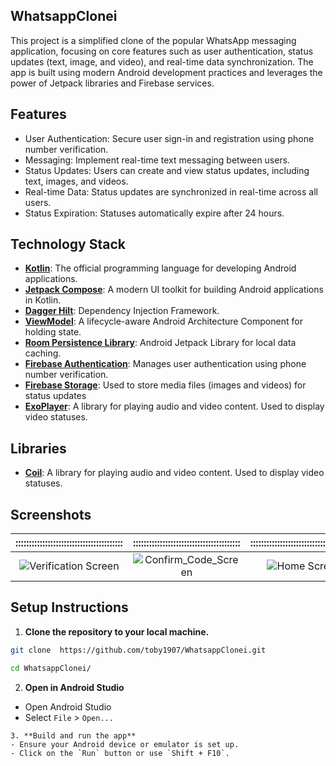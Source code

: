 ## WhatsappClonei
This project is a simplified clone of the popular WhatsApp messaging application, focusing on core features such as user authentication, status updates (text, image, and video), and real-time data synchronization. The app is built using modern Android development practices and leverages the power of Jetpack libraries and Firebase services.
## Features
- User Authentication: Secure user sign-in and registration using phone number verification.
- Messaging: Implement real-time text messaging between users.
- Status Updates: Users can create and view status updates, including text, images, and videos.
- Real-time Data: Status updates are synchronized in real-time across all users.
- Status Expiration: Statuses automatically expire after 24 hours.


## Technology Stack
- **[Kotlin](https://kotlinlang.org/)**: The official programming language for developing Android applications.
- **[Jetpack Compose](https://developer.android.com/develop/ui/compose)**: A modern UI toolkit for building Android applications in Kotlin.
- **[Dagger Hilt](https://dagger.dev/hilt/)**: Dependency Injection Framework.
- **[ViewModel](https://developer.android.com/topic/libraries/architecture/viewmodel)**: A lifecycle-aware Android Architecture Component for holding state.
- **[Room Persistence Library](https://developer.android.com/training/data-storage/room)**: Android Jetpack Library for local data caching.
- **[Firebase Authentication](https://firebase.google.com/docs/auth/)**:  Manages user authentication using phone number verification.
- **[Firebase Storage](https://firebase.google.com/docs/storage/)**: Used to store media files (images and videos) for status updates
- **[ExoPlayer](https://developer.android.com/media/media3/exoplayer)**: A library for playing audio and video content. Used to display video statuses.

## Libraries
- **[Coil](https://coil-kt.github.io/coil/)**: A library for playing audio and video content. Used to display video statuses.

## Screenshots
|       ::::::::::::::::::::::::::::::::::::::::       |       ::::::::::::::::::::::::::::::::::::::::       |   ::::::::::::::::::::::::::::::::::::::::   |    ::::::::::::::::::::::::::::::::::::::::     |    ::::::::::::::::::::::::::::::::::::::::     |      ::::::::::::::::::::::::::::::::::::::::      |     ::::::::::::::::::::::::::::::::::::::::      |    ::::::::::::::::::::::::::::::::::::::::    |
|:----------------------------------------------------:|:----------------------------------------------------:|:--------------------------------------------:|:-----------------------------------------------:|:-----------------------------------------------:|:--------------------------------------------------:|:-------------------------------------------------:|:----------------------------------------------:|
| ![Verification Screen](./screenshots/screen%201.jpg) | ![Confirm_Code_Screen](./screenshots/screen%202.jpg) | ![Home Screen](./screenshots/screen%203.jpg) | ![Chat Screen 01](./screenshots/screen%204.jpg) | ![Chat Screen 02](./screenshots/screen%205.jpg) | ![StatusList Screen](./screenshots/screen%206.jpg) | ![StatusAdd Screen](./screenshots/screen%208.jpg) | ![Status Screen](./screenshots/screen%207.jpg) |

## Setup Instructions

1. **Clone the repository to your local machine.**
```bash
git clone  https://github.com/toby1907/WhatsappClonei.git

cd WhatsappClonei/
```
2. **Open in Android Studio**
- Open Android Studio
- Select `File` > `Open...`
```
3. **Build and run the app**
- Ensure your Android device or emulator is set up.
- Click on the `Run` button or use `Shift + F10`.
